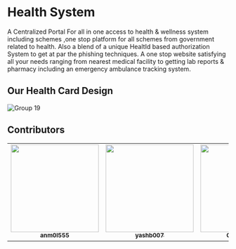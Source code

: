 # Health System

A Centralized Portal For all in one access to health & wellness system including schemes ,one stop platform for all schemes from government related to health.
Also a blend of a unique HealtId based authorization System to get at par the phishing techniques.
A one stop website satisfying all your needs ranging from nearest medical facility to getting lab reports & pharmacy including an emergency ambulance tracking system.

## Our Health Card Design
![Group 19](https://user-images.githubusercontent.com/54709833/92414162-97955980-f170-11ea-95fa-f57f3a4d7656.png)


## Contributors

<table>
  <tr>
    <td align="center"><a href="https://github.com/anm0l555"><img src="https://avatars3.githubusercontent.com/u/54709833?s=400&u=0b9c365f4321a6454abcc408a4e13e7961d691a5&v=4" width="200px;" alt=""/><br /><sub><b>anm0l555</b></sub></a><br / >
    <td align="center"><a href="https://github.com/yashb007"><img src="https://avatars0.githubusercontent.com/u/43825357?s=400&u=37329ebfab1ed7283cded3778d8eb95303ec3cc9&v=4" width="200px;" alt=""/><br /><sub><b>yashb007</b></sub></a><br /></td>
    <td align="center"><a href="https://github.com/Greatgabbar"><img src="https://avatars3.githubusercontent.com/u/63102346?s=400&u=c6ecbac3cc6c5f13434bb83fa5a27a869b463308&v=4" width="200px;" alt=""/><br /><sub><b>Greatgabbar</b></sub></a><br /></td>
    <td align="center"><a href="https://github.com/Raunak101"><img src="https://avatars2.githubusercontent.com/u/63440627?s=400&v=4" width="200px;" alt=""/><br /><sub><b>Raunak101</b></sub></a><br /></td>
  </tr>
</table>
